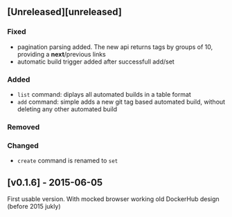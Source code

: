 ## [Unreleased][unreleased]

### Fixed

- pagination parsing added. The new api returns tags by groups of 10, providing a **next**/previous links
- automatic build trigger added after successfull add/set

### Added

- `list` command: diplays all automated builds in a table format
- `add` command: simple adds a new git tag based automated build, without deleting any other automated build

### Removed

### Changed

- `create` command is renamed to `set`

## [v0.1.6] - 2015-06-05

First usable version. With mocked browser working old DockerHub design (before 2015 jukly)

